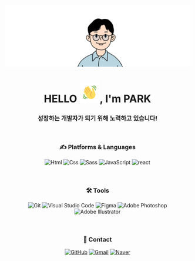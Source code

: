 <div> <img alt="toon" src ="https://github.com/BUMKSY/BUMKSY/blob/main/toon.png"> </div>

<h1 align="center">HELLO <img src="https://github.com/BUMKSY/BUMKSY/blob/main/shake.gif" height="55px" width="55px">, I'm PARK</h1>

<h3 align="center">성장하는 개발자가 되기 위해 노력하고 있습니다!</h3>

<br>

<div align=center><h3>✍ Platforms & Languages </h3></div>

<div align=center><img alt="Html" src ="https://img.shields.io/badge/HTML5-E34F26.svg?&style=for-the-badge&logo=HTML5&logoColor=white"/> <img alt="Css" src ="https://img.shields.io/badge/CSS3-1572B6.svg?&style=for-the-badge&logo=CSS3&logoColor=white"/> <img alt="Sass" src ="https://img.shields.io/badge/Sass-CC6699.svg?&style=for-the-badge&logo=Sass&logoColor=white"/> <img alt="JavaScript" src ="https://img.shields.io/badge/JavaScriipt-F7DF1E.svg?&style=for-the-badge&logo=JavaScript&logoColor=black"/> <img alt="react" src ="https://img.shields.io/badge/React-61DAFB.svg?&style=for-the-badge&logo=React&logoColor=white"/> </div>

<br>
<br>

<div align=center><h3>🛠 Tools </h3></div>

<div align=center> <img alt="Git" src ="https://img.shields.io/badge/Git-F05032.svg?&style=for-the-badge&logo=Git&logoColor=white"/> <img alt="Visual Studio Code" src ="https://img.shields.io/badge/Visual Studio Code-007ACC.svg?&style=for-the-badge&logo=Visual Studio Code&logoColor=white"/> <img alt="Figma" src="https://img.shields.io/badge/Figma-F24E1E.svg?&style=for-the-badge&logo=Figma&logoColor=white"/> <img alt="Adobe Photoshop" src ="https://img.shields.io/badge/Adobe Photoshop-31A8FF.svg?&style=for-the-badge&logo=Adobe Photoshop&logoColor=white"/> <img alt="Adobe Illustrator" src ="https://img.shields.io/badge/Adobe Illustrator-FF9A00.svg?&style=for-the-badge&logo=Adobe Illustrator&logoColor=white"/> </div>

<br>
<br>

<div align=center><h3>🙏 Contact </h3></div>

<div align=center> <a href="https://github.com/BUMKSY"><img alt="GitHub" src ="https://img.shields.io/badge/GitHub-181717.svg?&style=for-the-badge&logo=GitHub&logoColor=white"/></a> <a href="mailto:chtkdldjsqja@gmail.com"><img alt="Gmail" src ="https://img.shields.io/badge/Gmail-EA4335.svg?&style=for-the-badge&logo=Gmail&logoColor=white"/></a> <a href="mailto:chtkdldjsqja@naver.com"><img alt="Naver" src ="https://img.shields.io/badge/Naver-03C75A.svg?&style=for-the-badge&logo=Naver&logoColor=white"/></a> </div>

